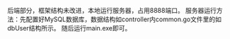 后端部分，框架结构未改进，本地运行服务器，占用8888端口。
服务器运行方法：先配置好MySQL数据库，数据结构如controller内common.go文件里的如dbUser结构所示。
随后运行main.exe即可。
